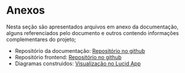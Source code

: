 # Anexos

Nesta seção são apresentados arquivos em anexo da documentação, alguns referenciados pelo documento e outros contendo informações complementares do projeto;

- Repositório da documentação: [Repositório no github](https://github.com/ruanvcg/opusdoc)
- Repositório frontend: [Repositório no github](https://github.com/KelySoare5/opus)
- Diagramas construidos: [Visualização no Lucid App](https://lucid.app/lucidchart/84895236-6713-410b-a613-e812da6b809c/edit?invitationId=inv_16003115-bbfb-4d2c-aef0-230a816c418c&page=.Q4MUjXso07N#)
